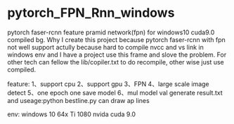 # pytorch_FPN_Rnn_windows
pytorch faser-rcnn feature pramid network(fpn) for windows10 cuda9.0 compiled
bg.
Why I create this project
because pytorch faser-rcnn with fpn not well support actully because hard to compile nvcc and vs link in windows env and I have a project use this frame and slove the problem.
For other tech can fellow the lib/copiler.txt to do recompile, other wise just use compiled.


feature:
1、support cpu
2、support gpu
3、FPN
4、large scale image detect
5、one epoch one save model
6、mul model val generate result.txt and useage:python bestline.py can draw  ap lines

env:
windows 10 64x Ti 1080 nvida cuda 9.0 
